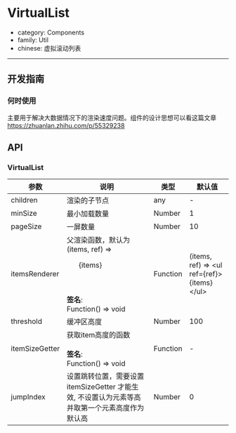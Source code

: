 # VirtualList

-   category: Components
-   family: Util
-   chinese: 虚拟滚动列表

---

## 开发指南

### 何时使用

主要用于解决大数据情况下的渲染速度问题。组件的设计思想可以看这篇文章 <a href="https://zhuanlan.zhihu.com/p/55329238" target="_blank">https://zhuanlan.zhihu.com/p/55329238</a>

## API

### VirtualList

| 参数             | 说明                                                                                        | 类型       | 默认值                                              |
| -------------- | ----------------------------------------------------------------------------------------- | -------- | ------------------------------------------------ |
| children       | 渲染的子节点                                                                                    | any      | -                                                |
| minSize        | 最小加载数量                                                                                    | Number   | 1                                                |
| pageSize       | 一屏数量                                                                                      | Number   | 10                                               |
| itemsRenderer  | 父渲染函数，默认为 (items, ref) => <ul ref={ref}>{items}</ul><br><br>**签名**:<br>Function() => void | Function | (items, ref) => &lt;ul ref={ref}>{items}&lt;/ul> |
| threshold      | 缓冲区高度                                                                                     | Number   | 100                                              |
| itemSizeGetter | 获取item高度的函数<br><br>**签名**:<br>Function() => void                                          | Function | -                                                |
| jumpIndex      | 设置跳转位置，需要设置 itemSizeGetter 才能生效, 不设置认为元素等高并取第一个元素高度作为默认高                                  | Number   | 0                                                |
